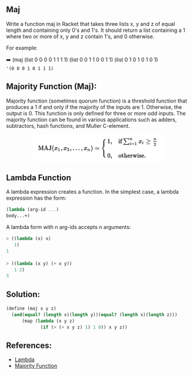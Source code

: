 ## Maj
Write a function maj in Racket that takes three lists x, y and z of equal length and containing only 0's and 1's. It should return a list containing a 1 where two or more of x, y and z contain 1's, and 0 otherwise.

For example:  

:arrow_right: (maj (list 0 0 0 0 1 1 1 1) (list 0 0 1 1 0 0 1 1) (list 0 1 0 1 0 1 0 1)  
`'(0 0 0 1 0 1 1 1)`

## Majority Function (Maj):
Majority function (sometimes quorum function) is a threshold function that produces a 1 if and only if the majority of the inputs are 1. Otherwise, the output is 0. This function is only defined for three or more odd inputs. The majority function can be found in various applications such as adders, subtractors, hash functions, and Muller C-element.

<p align="center">
  <img width="359" height="74" src="https://github.com/RicardsGraudins/Theory-of-Algorithms/blob/master/Resources/Maj.PNG">
</p>

## Lambda Function
A lambda expression creates a function. In the simplest case, a lambda expression has the form:

``` scheme
(lambda (arg-id ...)
body...+)
```

A lambda form with n arg-ids accepts n arguments:  

``` scheme
> ((lambda (x) x)
   1)
1

> ((lambda (x y) (+ x y))
   1 2)
3
```

## Solution:
``` scheme
(define (maj x y z)
  (and(equal? (length x)(length y))(equal? (length x)(length z)))
      (map (lambda (x y z)
             (if (> (+ x y z) 1) 1 0)) x y z))
```

## References:
* [Lambda](https://docs.racket-lang.org/guide/lambda.html)
* [Majority Function](https://en.wikichip.org/wiki/boolean_algebra/majority_function)
